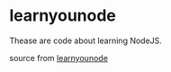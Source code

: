 # learnyounode

Thease are code about learning NodeJS.

source from <a href="https://github.com/workshopper/learnyounode" target="_blank">learnyounode</a>
